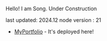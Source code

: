 Hello! I am Song.
Under Construction

last updated: 2024.12
node version : 21

-   [MyPortfolio](https://BravoChos.github.io/) - It's deployed here!
